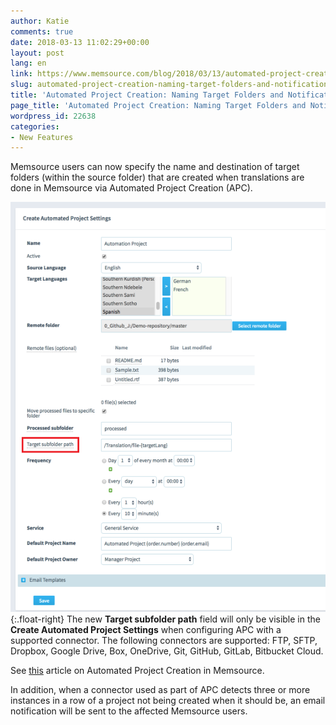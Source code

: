 ```yaml
---
author: Katie
comments: true
date: 2018-03-13 11:02:29+00:00
layout: post
lang: en
link: https://www.memsource.com/blog/2018/03/13/automated-project-creation-naming-target-folders-and-notifications/
slug: automated-project-creation-naming-target-folders-and-notifications
title: 'Automated Project Creation: Naming Target Folders and Notifications'
page_title: 'Automated Project Creation: Naming Target Folders and Notifications'
wordpress_id: 22638
categories:
- New Features
---
```


Memsource users can now specify the name and destination of target folders (within the source folder) that are created when translations are done in Memsource via Automated Project Creation (APC).<!-- more -->

[![](/uploads/2018/03/APC-Settings-Targetsubfolderpath-1.png)](/uploads/2018/03/APC-Settings-Targetsubfolderpath-1.png){:.float-right} The new **Target subfolder path** field will only be visible in the **Create Automated Project Settings** when configuring APC with a supported connector. The following connectors are supported: FTP, SFTP, Dropbox, Google Drive, Box, OneDrive, Git, GitHub, GitLab, Bitbucket Cloud.

See [this](https://help.memsource.com/hc/en-us/articles/115003460931-How-to-setup-and-use-the-Automated-Project-Creation) article on Automated Project Creation in Memsource.



In addition, when a connector used as part of APC detects three or more instances in a row of a project not being created when it should be, an email notification will be sent to the affected Memsource users.
